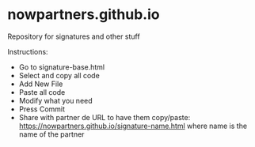 # nowpartners.github.io
Repository for signatures and other stuff

Instructions:
* Go to signature-base.html
* Select and copy all code
* Add New File
* Paste all code
* Modify what you need
* Press Commit
* Share with partner de URL to have them copy/paste: https://nowpartners.github.io/signature-name.html where name is the name of the partner
